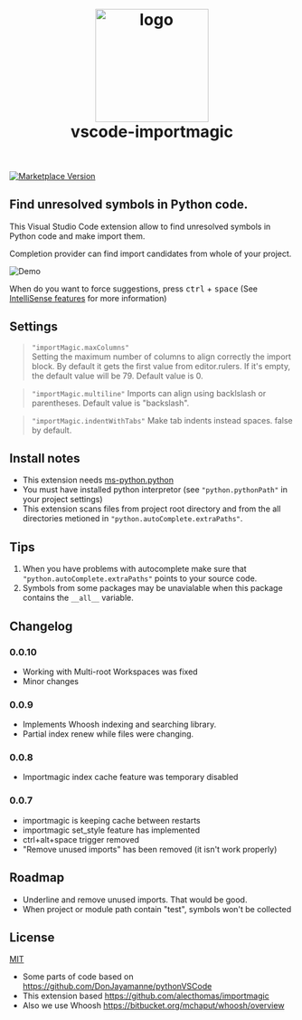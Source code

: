 <h1 align="center">
  <br>
    <img src="https://github.com/pilat/vscode-importmagic/blob/master/images/icon.png?raw=true" alt="logo" width="200">
  <br>
  vscode-importmagic
  <br>
  <br>
</h1>

[![Marketplace Version](https://vsmarketplacebadge.apphb.com/version/brainfit.vscode-importmagic.svg)](https://marketplace.visualstudio.com/items?itemName=brainfit.vscode-importmagic) 
<!-- [![Build Status](https://travis-ci.org/pilat/vscode-importmagic.svg?branch=master)](https://travis-ci.org/pilat/vscode-importmagic) -->

## Find unresolved symbols in Python code.

This Visual Studio Code extension allow to find unresolved symbols in Python code and make import them.

Completion provider can find import candidates from whole of your project.

![Demo](https://github.com/pilat/vscode-importmagic/blob/master/images/presentation.gif?raw=true)

When do you want to force suggestions, press <kbd>ctrl</kbd> + <kbd>space</kbd> (See [IntelliSense features](https://code.visualstudio.com/docs/editor/intellisense#_intellisense-features) for more information)


## Settings
> `"importMagic.maxColumns"`  
Setting the maximum number of columns to align correctly the import block. By default it gets the first value from editor.rulers. If it's empty, the default value will be 79.
Default value is 0.

> `"importMagic.multiline"`
Imports can align using backlslash or parentheses.
Default value is "backslash".

> `"importMagic.indentWithTabs"`
Make tab indents instead spaces.
false by default.


## Install notes
- This extension needs [ms-python.python](https://marketplace.visualstudio.com/items?itemName=ms-python.python)
- You must have installed python interpretor (see `"python.pythonPath"` in your project settings)
- This extension scans files from project root directory and from the all directories metioned in `"python.autoComplete.extraPaths"`.


## Tips
1. When you have problems with autocomplete make sure that `"python.autoComplete.extraPaths"` points to your source code.
2. Symbols from some packages may be unavialable when this package contains the `__all__` variable.


## Changelog
### 0.0.10
- Working with Multi-root Workspaces was fixed
- Minor changes

### 0.0.9
- Implements Whoosh indexing and searching library.
- Partial index renew while files were changing.

### 0.0.8
- Importmagic index cache feature was temporary disabled

### 0.0.7
- importmagic is keeping cache between restarts
- importmagic set_style feature has implemented
- ctrl+alt+space trigger removed
- "Remove unused imports" has been removed (it isn't work properly)


## Roadmap
- Underline and remove unused imports. That would be good.
- When project or module path contain "test", symbols won't be collected


## License 
[MIT](LICENSE)

- Some parts of code based on https://github.com/DonJayamanne/pythonVSCode
- This extension based https://github.com/alecthomas/importmagic
- Also we use Whoosh https://bitbucket.org/mchaput/whoosh/overview
 
